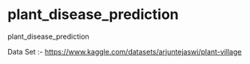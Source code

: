 # plant_disease_prediction
plant_disease_prediction


Data Set :- https://www.kaggle.com/datasets/arjuntejaswi/plant-village
